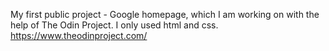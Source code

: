 My first public project - Google homepage, which I am working on with the help of The Odin Project. I only used html and css.
https://www.theodinproject.com/